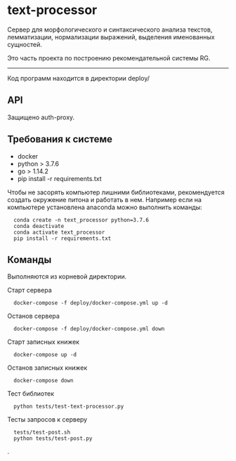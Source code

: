# text-processor

Сервер для морфологического и синтаксического анализа текстов, лемматизации, 
нормализации выражений, выделения именованных сущностей.

Это часть проекта по построению рекомендательной системы RG.

-----------------------------------------


Код программ находится в директории deploy/

API
----
Защищено auth-proxy.


Требования к системе
---------

- docker
- python > 3.7.6
- go > 1.14.2
- pip install -r requirements.txt 

Чтобы не засорять компьютер лишними библиотеками, 
рекомендуется создать окружение питона и работать в нем.
Например если на компьютере установлена anaconda можно выполнить команды:

      conda create -n text_processor python=3.7.6  
      conda deactivate 
      conda activate text_processor
      pip install -r requirements.txt 

Команды
--------
Выполняются из корневой директории.


Старт сервера

      docker-compose -f deploy/docker-compose.yml up -d  

Останов сервера
   
      docker-compose -f deploy/docker-compose.yml down  

Старт записных книжек

      docker-compose up -d

Останов записных книжек

      docker-compose down





Тест библиотек

      python tests/test-text-processor.py 


Тесты запросов к серверу

      tests/test-post.sh   
      python tests/test-post.py 

.
